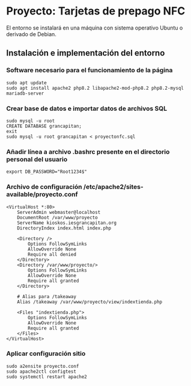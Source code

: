 # Proyecto: Tarjetas de prepago NFC

El entorno se instalará en una máquina con sistema operativo Ubuntu o derivado de Debian.

## Instalación e implementación del entorno

### Software necesario para el funcionamiento de la página

```
sudo apt update
sudo apt install apache2 php8.2 libapache2-mod-php8.2 php8.2-mysql mariadb-server
```

### Crear base de datos e importar datos de archivos SQL

```
sudo mysql -u root
CREATE DATABASE grancapitan;
exit
sudo mysql -u root grancapitan < proyectonfc.sql
```

### Añadir línea a archivo .bashrc presente en el directorio personal del usuario

```
export DB_PASSWORD="Root1234$"
```

### Archivo de configuración /etc/apache2/sites-available/proyecto.conf

```
<VirtualHost *:80>
    ServerAdmin webmaster@localhost
    DocumentRoot /var/www/proyecto
    ServerName kioskos.iesgrancapitan.org
    DirectoryIndex index.html index.php

    <Directory />
        Options FollowSymLinks
        AllowOverride None
        Require all denied
    </Directory>
    <Directory /var/www/proyecto/>
        Options FollowSymLinks
        AllowOverride None
        Require all granted
    </Directory>

    # Alias para /takeaway
    Alias /takeaway /var/www/proyecto/view/indextienda.php

    <Files "indextienda.php">
        Options FollowSymLinks
        AllowOverride None
        Require all granted
    </Files>
</VirtualHost>
```

### Aplicar configuración sitio

```
sudo a2ensite proyecto.conf
sudo apache2ctl configtest
sudo systemctl restart apache2
```
